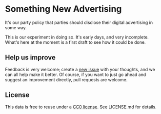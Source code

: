 # Something New Advertising

It's our party policy that parties should disclose their digital advertising in some way.

This is our experiment in doing so. It's early days, and very incomplete. What's here at the moment is a first draft to see how it could be done.

## Help us improve

Feedback is very welcome; create a [new issue](https://github.com/SomethingNewUK/advertising/issues) with your thoughts, and we can all help make it better. Of course, if you want to just go ahead and suggest an improvement directly, pull requests are welcome.

## License

This data is free to reuse under a [CC0 license](http://creativecommons.org/publicdomain/zero/1.0/). See LICENSE.md for details.